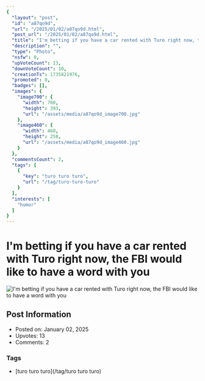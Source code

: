 ```yaml
---
{
  "layout": "post",
  "id": "a87qo9d",
  "url": "/2025/01/02/a87qo9d.html",
  "post_url": "/2025/01/02/a87qo9d.html",
  "title": "I'm betting if you have a car rented with Turo right now, the FBI would like to have a word with you",
  "description": "",
  "type": "Photo",
  "nsfw": 0,
  "upVoteCount": 13,
  "downVoteCount": 10,
  "creationTs": 1735821976,
  "promoted": 0,
  "badges": [],
  "images": {
    "image700": {
      "width": 700,
      "height": 393,
      "url": "/assets/media/a87qo9d_image700.jpg"
    },
    "image460": {
      "width": 460,
      "height": 258,
      "url": "/assets/media/a87qo9d_image460.jpg"
    }
  },
  "commentsCount": 2,
  "tags": [
    {
      "key": "turo turo turo",
      "url": "/tag/turo-turo-turo"
    }
  ],
  "interests": [
    "humor"
  ]
}
---
```


# I'm betting if you have a car rented with Turo right now, the FBI would like to have a word with you

![I'm betting if you have a car rented with Turo right now, the FBI would like to have a word with you](/assets/media/a87qo9d_image700.jpg)

## Post Information

- Posted on: January 02, 2025
- Upvotes: 13
- Comments: 2

### Tags

- [turo turo turo](/tag/turo turo turo)
